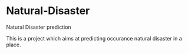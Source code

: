 # Natural-Disaster
Natural Disaster prediction

This is a project which aims at predicting occurance natural disaster in a place.
